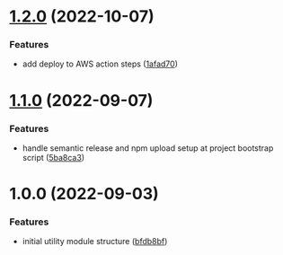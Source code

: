 # [1.2.0](https://github.com/edwardramirez31/micro-frontend-utility-module/compare/v1.1.0...v1.2.0) (2022-10-07)


### Features

* add deploy to AWS action steps ([1afad70](https://github.com/edwardramirez31/micro-frontend-utility-module/commit/1afad70a7733ec2ab3cd0a0fda8dda5515e9281f))

# [1.1.0](https://github.com/edwardramirez31/micro-frontend-utility-module/compare/v1.0.0...v1.1.0) (2022-09-07)


### Features

* handle semantic release and npm upload setup at project bootstrap script ([5ba8ca3](https://github.com/edwardramirez31/micro-frontend-utility-module/commit/5ba8ca3d81c8f79d1055242d4e040cd68acdb28a))

# 1.0.0 (2022-09-03)


### Features

* initial utility module structure ([bfdb8bf](https://github.com/edwardramirez31/micro-frontend-utility-module/commit/bfdb8bf4229fae1b9b3ae7bea7710a8e0ffb5c85))
